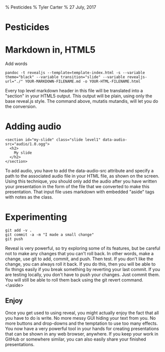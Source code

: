 % Pesticides
% Tyler Carter
% 27 July, 2017

# Pesticides




# Markdown in, HTML5  
Add words

```
pandoc -t revealjs --template=template-index.html -s --variable theme="black" --variable transition="slide" --variable revealjs-url="./" YOUR-MARKDOWN-FILENAME.md -o YOUR-HTML-FILENAME.html
```

<aside class="notes">
Every top level markdown header in this file will be translated into a "section" in your HTML5 output. This output will be plain, using only the base reveal.js style. The command above, mutatis mutandis, will let you do the conversion.
</aside>

# Adding audio

```
<section id="my-slide" class="slide level1" data-audio-src="audio/1.0.ogg">
  <h2>
    My slide
  </h2>
</section>
```

<aside class="notes">
To add audio, you have to add the data-audio-src attribute and specify a path to the associated audio file in your HTML file, as shown on the screen. Using this technique, you should only add the audio after you have written your presentation in the form of the file that we converted to make this presentation. That input file uses markdown with embedded "aside" tags with notes as the class. 
</aside>

# Experimenting

```
git add -v .
git commit -a -m "I made a small change"
git push
```

<aside class="notes">
Reveal is very powerful, so try exploring some of its features, but be careful not to make any changes that you can't roll back. In other words, make a change, use git to add, commit, and push. Then test. If you don't like the change, you can always roll it back. If you do this, then you will be able to fix things easily if you break something by reverting your last commit. If you are testing locally, you don't have to push your changes. Just commit them. You will still be able to roll them back using the git revert command.
<\aside>

# Enjoy

<aside class="notes">
Once you get used to using reveal, you might actually enjoy the fact that all you have to do is write. No more messy GUI hiding your text from you. No more buttons and drop-downs and the temptation to use too many effects. You now have a very powerful tool in your hands for creating presentations that can be shown in any web browser, anywhere. If you keep your work in GitHub or somewhere similar, you can also easily share your finished presentations. 
</aside>
